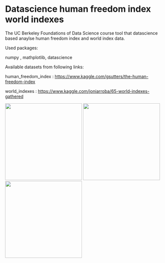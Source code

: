# Datascience human freedom index world indexes

The UC Berkeley Foundations of Data Science course tool that datascience based anaylse human freedom index and world index data.

Used packages:

numpy , mathplotlib, datascience

Available datasets from following links:

human_freedom_index : https://www.kaggle.com/gsutters/the-human-freedom-index

world_indexes : https://www.kaggle.com/joniarroba/65-world-indexes-gathered

<img width="250" src="https://user-images.githubusercontent.com/43733194/79229687-1f01c980-7e6c-11ea-884e-bb3435edd904.png">
<img width="250" src="https://user-images.githubusercontent.com/43733194/79229689-1f9a6000-7e6c-11ea-8286-133077eedffa.png">
<img width="250" src="https://user-images.githubusercontent.com/43733194/79229690-2032f680-7e6c-11ea-8875-1418b6a3da87.png">
